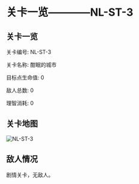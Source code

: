 # 关卡一览————NL-ST-3


## 关卡一览

关卡编号: NL-ST-3

关卡名称: 酣眠的城市

目标点生命值: 0

敌人总数: 0

理智消耗: 0


## 关卡地图
![NL-ST-3](./oprMap/NL-ST-3.png)

## 敌人情况

剧情关卡，无敌人。


